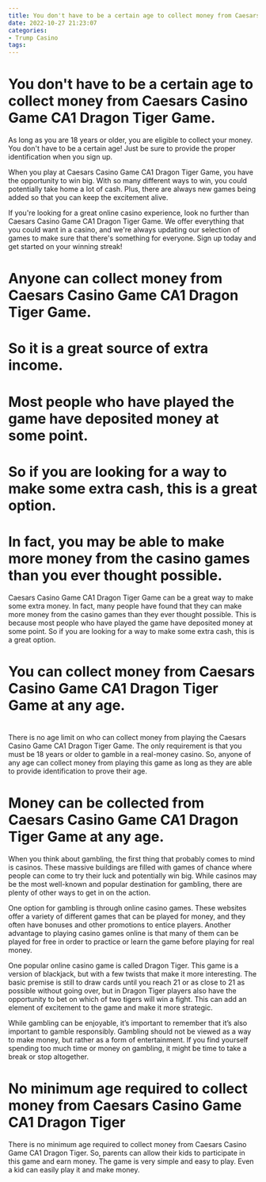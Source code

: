 ```yaml
---
title: You don't have to be a certain age to collect money from Caesars Casino Game CA1 Dragon Tiger Game.
date: 2022-10-27 21:23:07
categories:
- Trump Casino
tags:
---
```



#  You don't have to be a certain age to collect money from Caesars Casino Game CA1 Dragon Tiger Game.

As long as you are 18 years or older, you are eligible to collect your money. You don't have to be a certain age! Just be sure to provide the proper identification when you sign up.

When you play at Caesars Casino Game CA1 Dragon Tiger Game, you have the opportunity to win big. With so many different ways to win, you could potentially take home a lot of cash. Plus, there are always new games being added so that you can keep the excitement alive.

If you're looking for a great online casino experience, look no further than Caesars Casino Game CA1 Dragon Tiger Game. We offer everything that you could want in a casino, and we're always updating our selection of games to make sure that there's something for everyone. Sign up today and get started on your winning streak!

#  Anyone can collect money from Caesars Casino Game CA1 Dragon Tiger Game.

# So it is a great source of extra income.

# Most people who have played the game have deposited money at some point.

# So if you are looking for a way to make some extra cash, this is a great option.

# In fact, you may be able to make more money from the casino games than you ever thought possible.



Caesars Casino Game CA1 Dragon Tiger Game can be a great way to make some extra money. In fact, many people have found that they can make more money from the casino games than they ever thought possible. This is because most people who have played the game have deposited money at some point. So if you are looking for a way to make some extra cash, this is a great option.

#  You can collect money from Caesars Casino Game CA1 Dragon Tiger Game at any age.

#

There is no age limit on who can collect money from playing the Caesars Casino Game CA1 Dragon Tiger Game. The only requirement is that you must be 18 years or older to gamble in a real-money casino. So, anyone of any age can collect money from playing this game as long as they are able to provide identification to prove their age.

#  Money can be collected from Caesars Casino Game CA1 Dragon Tiger Game at any age.

When you think about gambling, the first thing that probably comes to mind is casinos. These massive buildings are filled with games of chance where people can come to try their luck and potentially win big. While casinos may be the most well-known and popular destination for gambling, there are plenty of other ways to get in on the action.

One option for gambling is through online casino games. These websites offer a variety of different games that can be played for money, and they often have bonuses and other promotions to entice players. Another advantage to playing casino games online is that many of them can be played for free in order to practice or learn the game before playing for real money.

One popular online casino game is called Dragon Tiger. This game is a version of blackjack, but with a few twists that make it more interesting. The basic premise is still to draw cards until you reach 21 or as close to 21 as possible without going over, but in Dragon Tiger players also have the opportunity to bet on which of two tigers will win a fight. This can add an element of excitement to the game and make it more strategic.

While gambling can be enjoyable, it’s important to remember that it’s also important to gamble responsibly. Gambling should not be viewed as a way to make money, but rather as a form of entertainment. If you find yourself spending too much time or money on gambling, it might be time to take a break or stop altogether.

#  No minimum age required to collect money from Caesars Casino Game CA1 Dragon Tiger

There is no minimum age required to collect money from Caesars Casino Game CA1 Dragon Tiger. So, parents can allow their kids to participate in this game and earn money. The game is very simple and easy to play. Even a kid can easily play it and make money.